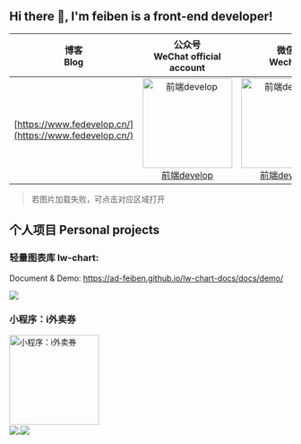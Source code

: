 <!--
**AD-feiben/AD-feiben** is a ✨ _special_ ✨ repository because its `README.md` (this file) appears on your GitHub profile.

Here are some ideas to get you started:

- 🔭 I’m currently working on ...
- 🌱 I’m currently learning ...
- 👯 I’m looking to collaborate on ...
- 🤔 I’m looking for help with ...
- 💬 Ask me about ...
- 📫 How to reach me: ...
- 😄 Pronouns: ...
- ⚡ Fun fact: ...
-->

## Hi there 👋, I'm feiben is a front-end developer!

| 博客<br>Blog | 公众号<br>WeChat official account | 微信<br>Wechat | 机器人，加群<br>WeChat robot、Join the WeChat group |
| :--: | :--: | :--: | :--: |
| [https://www.fedevelop.cn/](https://www.fedevelop.cn/) | <a href="https://feiben-1253434158.cos.ap-guangzhou.myqcloud.com/PicGo/qrcode_for_gh_6c8243f94d03_258.jpg"><img alt="前端develop" src="https://feiben-1253434158.cos.ap-guangzhou.myqcloud.com/PicGo/qrcode_for_gh_6c8243f94d03_258.jpg" width="160"> <br> 前端develop</a> | <a href="https://feiben-1253434158.cos.ap-guangzhou.myqcloud.com/PicGo/IMG_3501.JPG"><img alt="前端develop" src="https://feiben-1253434158.cos.ap-guangzhou.myqcloud.com/PicGo/IMG_3501.JPG" width="160"> <br> 前端develop</a> | <a href="https://feiben-1253434158.cos.ap-guangzhou.myqcloud.com/PicGo/IMG_3500.JPG"><img alt="前端develop~助理" src="https://feiben-1253434158.cos.ap-guangzhou.myqcloud.com/PicGo/IMG_3500.JPG" width="160"> <br> 前端develop~助理</a> |

> 若图片加载失败，可点击对应区域打开


## 个人项目 Personal projects

### 轻量图表库 lw-chart: 

  Document & Demo: https://ad-feiben.github.io/lw-chart-docs/docs/demo/

  <a href="https://github.com/AD-feiben/lw-chart" target="__blank">
    <img align="center" src="https://github-readme-stats.vercel.app/api/pin/?username=ad-feiben&repo=lw-chart" />
  </a>


### 小程序：i外卖券
  
  <img alt="小程序：i外卖券" src="https://feiben-1253434158.cos.ap-guangzhou.myqcloud.com/PicGo/IMG_1995.JPG" width="160">

<br>

<a href="https://github.com/AD-feiben">
  <img align="center" src="https://github-readme-stats.vercel.app/api?username=ad-feiben&show_icons=true&hide_title=true"/>
  <img align="center" src="https://github-readme-stats.vercel.app/api/top-langs/?username=ad-feiben&layout=compact" />
</a>

